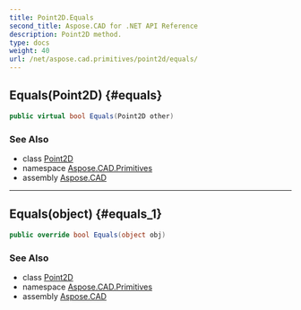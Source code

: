 ```yaml
---
title: Point2D.Equals
second_title: Aspose.CAD for .NET API Reference
description: Point2D method. 
type: docs
weight: 40
url: /net/aspose.cad.primitives/point2d/equals/
---
```

## Equals(Point2D) {#equals}

```csharp
public virtual bool Equals(Point2D other)
```

### See Also

* class [Point2D](../)
* namespace [Aspose.CAD.Primitives](../../../aspose.cad.primitives/)
* assembly [Aspose.CAD](../../../)

---

## Equals(object) {#equals_1}

```csharp
public override bool Equals(object obj)
```

### See Also

* class [Point2D](../)
* namespace [Aspose.CAD.Primitives](../../../aspose.cad.primitives/)
* assembly [Aspose.CAD](../../../)


